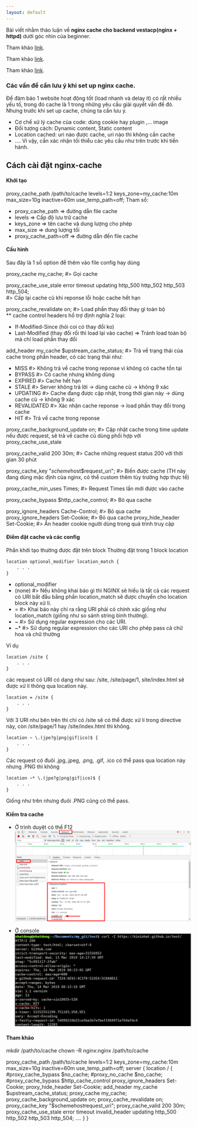 ```yaml
---
layout: default
---
```

Bài viết nhằm thảo luận về  **nginx cache cho backend vestacp(nginx + httpd)** dưới góc nhìn của beginner.

Tham khảo [link](https://www.nginx.com/blog/nginx-caching-guide).

Tham khảo [link](http://www.anton-pirker.at/boosting-djangos-performance-with-nginx-reverse-proxy-cache).

Tham khảo [link](https://viblo.asia/p/nginx-server-va-location-block-cach-lam-viec-va-phuong-thuc-dieu-huong-request-3Q75wy3DZWb).


### Các vấn đề  cần lưu ý khi set up nginx cache.

Để  đảm bảo 1 website hoạt động tốt (load nhanh và delay ít) có rất nhiều yếu tố, trong đó cache là 1 trong những yêu cầu giải quyết vấn đề  đó. Nhưng trước khi set up cache, chúng ta cần lưu ý.

*   Cơ chế  xử  lý cache của code: dùng cookie hay plugin ,...
image
*   Đối tượng cách: Dynamic content, Static content
*   Location cached: uri nào được cache, uri nào thì không cần cache
*   ....
Vì vậy, cần xác nhận tối thiểu các yêu cầu như trên trước khi tiến hành.

## Cách cài đặt nginx-cache
#### Khởi tạo
proxy_cache_path /path/to/cache levels=1:2 keys_zone=my_cache:10m max_size=10g
                 inactive=60m use_temp_path=off;
Tham số:
*   proxy_cache_path  => đường dẫn file cache
*   levels  => Cấp độ lưu trữ cache
*   keys_zone  => tên cache và dung lượng cho phép
*   max_size  => dung lượng tối
*   proxy_cache_path=off  => đường dẫn đến file cache

#### Cấu hình
 Sau đây là 1 số  option để  thêm vào file config hay dùng

 proxy_cache my_cache;              #> Gọi cache

 proxy_cache_use_stale error timeout updating http_500 http_502 http_503 http_504;     
 #> Cấp lại cache cũ khi reponse lỗi hoặc cache hết hạn   

 proxy_cache_revalidate on;         #> Load phần thay đổi thay gì toàn bộ    
 ** cache control headers hổ trợ định nghĩa 2 loại:
  + If-Modified-Since (hỏi coi có thay đổi ko)
  + Last-Modified (thay đổi rồi thì load lại vào cache)
 => Tránh load toàn bộ mà chỉ load phần thay đổi

 add_header my_cache $upstream_cache_status; #> Trả về  trạng thái của cache trong phần header, có các trạng thái như:
 * MISS         #> Không trả về  cache trong reponse vì không có cache tồn tại
 * BYPASS       #> Có cache nhưng không dùng
 * EXPIRED      #> Cache hết hạn
 * STALE        #> Server không trả lời -> dùng cache cũ -> không 9 xác
 * UPDATING     #> Cache đang được cập nhật, trong thời gian này -> dùng cache cũ -> không 9 xác
 * REVALIDATED  #> Xác nhận cache reponse -> load phần thay đổi trong cache
 * HIT          #> Trả về  cache trong reponse

 proxy_cache_background_update on;  #> Cập nhật cache trong time update nếu được request, sẽ trả về  cache cũ dùng phối hợp với proxy_cache_use_stale

 proxy_cache_valid 200 30m;         #> Cache những request status 200 với thời gian 30 phút

 proxy_cache_key "$scheme$host$request_uri";  #> Biến được cache (TH này đang dùng mặc định của nginx, có thể  custom thêm tùy trường hợp thực tế)

 proxy_cache_min_uses Times;       #> Request Times lần mới được vào cache

 proxy_cache_bypass $http_cache_control; #> Bỏ qua cache

 proxy_ignore_headers Cache-Control;  #> Bỏ qua cache
 proxy_ignore_headers Set-Cookie;     #> Bỏ qua cache
 proxy_hide_header Set-Cookie;        #> Ẩn header cookie người dùng trong quá trình truy cập

#### Điểm đặt cache và các config
Phần khởi tạo thường được đặt trên block
Thường đặt trong 1 block location
```
location optional_modifier location_match {
    . . .
}
```
- optional_modifier
 - (none) #> Nếu không khai báo gì thì NGINX sẽ hiểu là tất cả các request có URI bắt đầu bằng phần location_match sẽ được chuyển cho location block này xử lí.
 - = #> Khai báo này chỉ ra rằng URI phải có chính xác giống như location_match (giống như so sánh string bình thường).
 - ~ #> Sử dụng regular expression cho các URI.
 - ~* #> Sử dụng regular expression cho các URI cho phép pass cả chữ hoa và chữ thường

Ví dụ
```
location /site {
    . . .
}
```
các request có URI có dạng như sau: /site, /site/page/1, site/index.html sẽ được xử lí thông qua location này.

```
location = /site {
    . . .
}
```
Với 3 URI như bên trên thì chỉ có /site sẽ có thể được xử lí trong directive này, còn /site/page/1 hay /site/index.html thì không.

```
location ~ \.(jpe?g|png|gif|ico)$ {
    . . .
}
```
Các request có đuôi .jpg,.jpeg, .png, .gif, .ico có thể pass qua location này nhưng .PNG thì không

```
location ~* \.(jpe?g|png|gif|ico)$ {
    . . .
}
```
Giống như trên nhưng đuôi .PNG cũng có thể pass.

#### Kiểm tra cache
* Ở trình duyệt có thể  F12
![Image](/assets/img/cached-test.png)

* Ở console
![Image](/assets/img/cache-test2.png)

#### Tham khảo
mkdir /path/to/cache
chown -R nginx:nginx /path/to/cache

proxy_cache_path /path/to/cache levels=1:2 keys_zone=my_cache:10m max_size=10g
                 inactive=60m use_temp_path=off;
server {
  location / {
      #proxy_cache_bypass $no_cache;
      #proxy_no_cache $no_cache;
      #proxy_cache_bypass $http_cache_control
      proxy_ignore_headers Set-Cookie;
      proxy_hide_header Set-Cookie;
      add_header my_cache $upstream_cache_status;
      proxy_cache my_cache;
      proxy_cache_background_update on;
      proxy_cache_revalidate on;
      proxy_cache_key "$scheme$host$request_uri";
      proxy_cache_valid 200 30m;
      proxy_cache_use_stale error timeout invalid_header updating http_500 http_502 http_503 http_504;
      ....
  }
}
